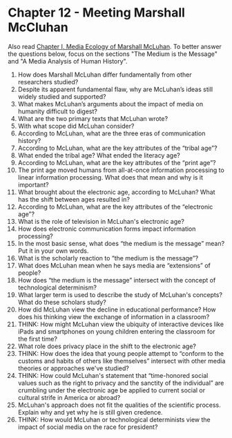 # Chapter 12 - Meeting Marshall McCluhan
Also read [Chapter I, Media Ecology of Marshall McLuhan](https://www.dropbox.com/s/9r03r5xjgadaodk/Ch%20I%2C%20Media%20Ecology%20of%20Marshall%20McLuhan.pdf?dl=1). To better answer the questions below, focus on the sections "The Medium is the Message" and "A Media Analysis of Human History".
1.	How does Marshall McLuhan differ fundamentally from other researchers studied?
2.	Despite its apparent fundamental flaw, why are McLuhan’s ideas still widely studied and supported?
3.	What makes McLuhan’s arguments about the impact of media on humanity difficult to digest?
4.	What are the two primary texts that McLuhan wrote?
5.	With what scope did McLuhan consider?
6.	According to McLuhan, what are the three eras of communication history?
7.	According to McLuhan, what are the key attributes of the “tribal age”?
8.	What ended the tribal age? What ended the literacy age?
9.	According to McLuhan, what are the key attributes of the “print age”?
10.	The print age moved humans from all-at-once information processing to linear information processing. What does that mean and why is it important?
11.	What brought about the electronic age, according to McLuhan? What has the shift between ages resulted in?
12.	According to McLuhan, what are the key attributes of the “electronic age”?
13.	What is the role of television in McLuhan's electronic age?
14.	How does electronic communication forms impact information processing?
15.	In the most basic sense, what does “the medium is the message” mean? Put it in your own words.
16.	What is the scholarly reaction to “the medium is the message”?
17.	What does McLuhan mean when he says media are “extensions” of people? 
18.	How does “the medium is the message” intersect with the concept of technological determinism?
19.	What larger term is used to describe the study of McLuhan's concepts? What do these scholars study?
20.	How did McLuhan view the decline in educational performance? How does his thinking view the exchange of information in a classroom?
21.	THINK: How might McLuhan view the ubiquity of interactive devices like iPads and smartphones on young children entering the classroom for the first time?
22.	What role does privacy place in the shift to the electronic age?
23.	THINK: How does the idea that young people attempt to “conform to the customs and habits of others like themselves” intersect with other media theories or approaches we've studied?
24.	THINK: How could McLuhan's statement that “time-honored social values such as the right to privacy and the sanctity of the individual” are crumbling under the electronic age be applied to current social or cultural strife in America or abroad? 
25.	McLuhan's approach does not fit the qualities of the scientific process. Explain why and yet why he is still given credence. 
26.	THINK: How would McLuhan or technological determinists view the impact of social media on the race for president?

